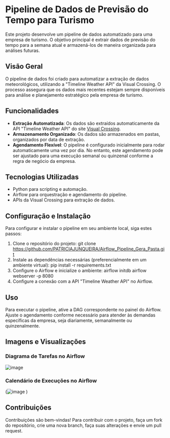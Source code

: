# Pipeline de Dados de Previsão do Tempo para Turismo

Este projeto desenvolve um pipeline de dados automatizado para uma empresa de turismo. O objetivo principal é extrair dados de previsão do tempo para a semana atual e armazená-los de maneira organizada para análises futuras.

## Visão Geral

O pipeline de dados foi criado para automatizar a extração de dados meteorológicos, utilizando a "Timeline Weather API" da Visual Crossing. O processo assegura que os dados mais recentes estejam sempre disponíveis para análise e planejamento estratégico pela empresa de turismo.

## Funcionalidades

- **Extração Automatizada**: Os dados são extraídos automaticamente da API "Timeline Weather API" do site [Visual Crossing](https://www.visualcrossing.com).
- **Armazenamento Organizado**: Os dados são armazenados em pastas, organizados por data de extração.
- **Agendamento Flexível**: O pipeline é configurado inicialmente para rodar automaticamente uma vez por dia. No entanto, este agendamento pode ser ajustado para uma execução semanal ou quinzenal conforme a regra de negócio da empresa.

## Tecnologias Utilizadas

- Python para scripting e automação.
- Airflow para orquestração e agendamento do pipeline.
- APIs da Visual Crossing para extração de dados.

## Configuração e Instalação

Para configurar e instalar o pipeline em seu ambiente local, siga estes passos:

1. Clone o repositório do projeto: git clone https://github.com/PATRICIAJUNQUEIRA/Airflow_Pipeline_Gera_Pasta.git
2. Instale as dependências necessárias (preferencialmente em um ambiente virtual):
   pip install -r requirements.txt
3. Configure o Airflow e inicialize o ambiente:
  airflow initdb
  airflow webserver -p 8080
4. Configure a conexão com a API "Timeline Weather API" no Airflow.

## Uso

Para executar o pipeline, ative a DAG correspondente no painel do Airflow. Ajuste o agendamento conforme necessário para atender às demandas específicas da empresa, seja diariamente, semanalmente ou quinzenalmente.

## Imagens e Visualizações

### Diagrama de Tarefas no Airflow
![image](https://github.com/PATRICIAJUNQUEIRA/Airflow_Pipeline_Gera_Pasta/assets/96187596/2d709f1b-ff88-4d3e-9883-74b0248aad3b)


### Calendário de Execuções no Airflow
(![image](https://github.com/PATRICIAJUNQUEIRA/Airflow_Pipeline_Gera_Pasta/assets/96187596/4bc90108-cd42-4630-b244-1d13d96801a6)
)

## Contribuições

Contribuições são bem-vindas! Para contribuir com o projeto, faça um fork do repositório, crie uma nova branch, faça suas alterações e envie um pull request.



